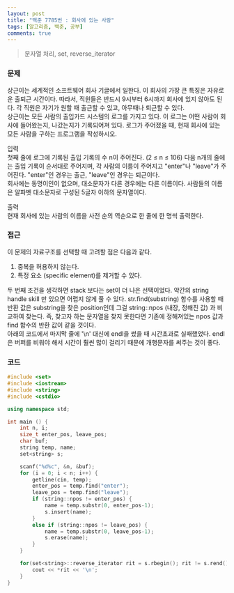```yaml
---
layout: post
title: "백준 7785번 : 회사에 있는 사람"
tags: [알고리즘, 백준, 공부]
comments: true
---
```


> 문자열 처리, set, reverse_iterator  

### 문제  
상근이는 세계적인 소프트웨어 회사 기글에서 일한다. 이 회사의 가장 큰 특징은 자유로운 출퇴근 시간이다. 따라서, 직원들은 반드시 9시부터 6시까지 회사에 있지 않아도 된다. 각 직원은 자기가 원할 때 출근할 수 있고, 아무때나 퇴근할 수 있다.  
상근이는 모든 사람의 출입카드 시스템의 로그를 가지고 있다. 이 로그는 어떤 사람이 회사에 들어왔는지, 나갔는지가 기록되어져 있다. 로그가 주어졌을 때, 현재 회사에 있는 모든 사람을 구하는 프로그램을 작성하시오.  

입력  
첫째 줄에 로그에 기록된 출입 기록의 수 n이 주어진다. (2 ≤ n ≤ 106) 다음 n개의 줄에는 출입 기록이 순서대로 주어지며, 각 사람의 이름이 주어지고 "enter"나 "leave"가 주어진다. "enter"인 경우는 출근, "leave"인 경우는 퇴근이다.  
회사에는 동명이인이 없으며, 대소문자가 다른 경우에는 다른 이름이다. 사람들의 이름은 알파벳 대소문자로 구성된 5글자 이하의 문자열이다.  

출력  
현재 회사에 있는 사람의 이름을 사전 순의 역순으로 한 줄에 한 명씩 출력한다.  

### 접근  
이 문제의 자료구조를 선택할 때 고려할 점은 다음과 같다.  
1. 중복을 허용하지 않는다.  
2. 특정 요소 (specific element)를 제거할 수 있다.  

두 번째 조건을 생각하면 stack 보다는 set이 더 나은 선택이었다. 약간의 string handle skill 만 있으면 어렵지 않게 풀 수 있다. str.find(substring) 함수를 사용할 때 반환 값은 substring을 찾은 position인데 그걸 string::npos (내장, 정해진 값) 과 비교하여 찾는다. 즉, 찾고자 하는 문자열을 찾지 못한다면 기존에 정해져있는 npos 값과 find 함수의 반환 값이 같을 것이다.  
아래의 코드에서 마지막 줄에 '\n' 대신에 endl을 썼을 때 시간초과로 실패했었다. endl은 버퍼를 비워야 해서 시간이 훨씬 많이 걸리기 때문에 개행문자를 써주는 것이 좋다.  

### 코드  
~~~c++
#include <set>
#include <iostream>
#include <string>
#include <cstdio>

using namespace std;

int main () {
    int n, i;
    size_t enter_pos, leave_pos;
    char buf;
    string temp, name;
    set<string> s;

    scanf("%d%c", &n, &buf);
    for (i = 0; i < n; i++) {
        getline(cin, temp);
        enter_pos = temp.find("enter");
        leave_pos = temp.find("leave");
        if (string::npos != enter_pos) {
            name = temp.substr(0, enter_pos-1);
            s.insert(name);
        }
        else if (string::npos != leave_pos) {
            name = temp.substr(0, leave_pos-1);
            s.erase(name);
        }
    }

    for(set<string>::reverse_iterator rit = s.rbegin(); rit != s.rend(); rit++) {
        cout << *rit << '\n';
    }
}
~~~
